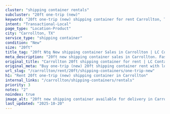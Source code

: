 ```yaml
---
cluster: "shipping container rentals"
subcluster: "20ft one-trip (new)"
keyword: "20ft one-trip (new) shipping container for rent Carrollton, TX"
intent: "Transactional-Local"
page_type: "Location-Product"
city: "Carrollton, TX"
service_type: "shipping container"
condition: "New"
size: "20ft"
title_tag: "20ft Ntq New shipping container Sales in Carrollton | LC Container"
meta_description: "20ft new shipping container sales in Carrollton. Fast delivery, competitive pricing. Serving shipping containers area. Quote ID: HRM. Call (214) 524-4168 for your free quote today."
original_title: "Carrollton 20ft shipping container for rent | LC Container"
original_meta: "Buy one-trip (new) 20ft shipping container rent with local delivery in Carrollton, TX. LC Container — local Since 2003. Request a fast quote today."
url_slug: "/carrollton/rent/20ft/shipping-containers/one-trip-new"
h1: "Rent 20ft one-trip (new) shipping container in Carrollton"
internal_links: "/carrollton/shipping-containers/rentals"
priority: 3
notes: "2"
noindex: true
image_alt: "20ft new shipping container available for delivery in Carrollton"
last_updated: "2025-10-20"
---
```


<!-- TODO: Add unique city/inventory copy, images, and internal links here. -->
